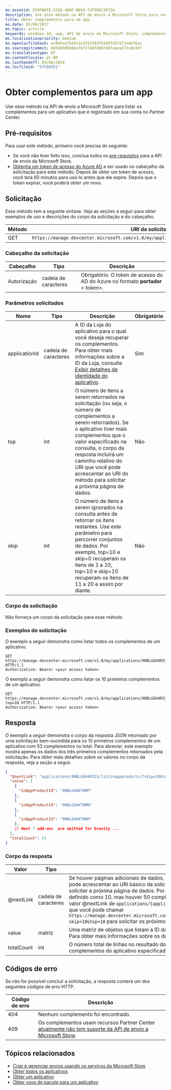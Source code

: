 ```yaml
---
ms.assetid: E59FB6FE-5318-46DF-B050-73F599C3972A
description: Use esse método na API de envio a Microsoft Store para recuperar informações sobre as compras no aplicativo para um aplicativo que está registrado para o Partner Center.
title: Obter complementos para um app
ms.date: 02/08/2017
ms.topic: article
keywords: windows 10, uwp, API de envio da Microsoft Store, complementos, produtos no aplicativo, IAPs
ms.localizationpriority: medium
ms.openlocfilehash: ec065eef5d411e35515837b169fd57d71e4ef6ac
ms.sourcegitcommit: b034650b684a767274d5d88746faeea373c8e34f
ms.translationtype: HT
ms.contentlocale: pt-BR
ms.lasthandoff: 03/06/2019
ms.locfileid: "57594551"
---
```

# <a name="get-add-ons-for-an-app"></a>Obter complementos para um app

Use esse método na API de envio a Microsoft Store para listar os complementos para um aplicativo que é registrado em sua conta no Partner Center.

## <a name="prerequisites"></a>Pré-requisitos

Para usar este método, primeiro você precisa do seguinte:

* Se você não tiver feito isso, conclua todos os [pré-requisitos](create-and-manage-submissions-using-windows-store-services.md#prerequisites) para a API de envio da Microsoft Store.
* [Obtenha um token de acesso do Azure AD](create-and-manage-submissions-using-windows-store-services.md#obtain-an-azure-ad-access-token) a ser usado no cabeçalho da solicitação para este método. Depois de obter um token de acesso, você terá 60 minutos para usá-lo antes que ele expire. Depois que o token expirar, você poderá obter um novo.

## <a name="request"></a>Solicitação

Esse método tem a seguinte sintaxe. Veja as seções a seguir para obter exemplos de uso e descrições do corpo da solicitação e do cabeçalho.

| Método | URI da solicitação                                                      |
|--------|------------------------------------------------------------------|
| GET    | ```https://manage.devcenter.microsoft.com/v1.0/my/applications/{applicationId}/listinappproducts``` |


### <a name="request-header"></a>Cabeçalho da solicitação

| Cabeçalho        | Tipo   | Descrição                                                                 |
|---------------|--------|-----------------------------------------------------------------------------|
| Autorização | cadeia de caracteres | Obrigatório. O token de acesso do AD do Azure no formato **portador** &lt; *token*&gt;. |


### <a name="request-parameters"></a>Parâmetros solicitados


|  Nome  |  Tipo  |  Descrição  |  Obrigatório  |
|------|------|------|------|
|  applicationId  |  cadeia de caracteres  |  A ID da Loja do aplicativo para o qual você deseja recuperar os complementos. Para obter mais informações sobre a ID da Loja, consulte [Exibir detalhes de identidade do aplicativo](https://msdn.microsoft.com/windows/uwp/publish/view-app-identity-details).  |  Sim  |
|  top  |  int  |  O número de itens a serem retornados na solicitação (ou seja, o número de complementos a serem retornados). Se o aplicativo tiver mais complementos que o valor especificado na consulta, o corpo da resposta incluirá um caminho relativo do URI que você pode acrescentar ao URI do método para solicitar a próxima página de dados.  |  Não  |
|  skip |  int  | O número de itens a serem ignorados na consulta antes de retornar os itens restantes. Use este parâmetro para percorrer conjuntos de dados. Por exemplo, top=10 e skip=0 recuperam os itens de 1 a 10, top=10 e skip=10 recuperam os itens de 11 a 20 e assim por diante.   |  Não  |


### <a name="request-body"></a>Corpo da solicitação

Não forneça um corpo da solicitação para esse método.

### <a name="request-examples"></a>Exemplos de solicitação

O exemplo a seguir demonstra como listar todos os complementos de um aplicativo.

```
GET https://manage.devcenter.microsoft.com/v1.0/my/applications/9NBLGGH4R315/listinappproducts HTTP/1.1
Authorization: Bearer <your access token>
```

O exemplo a seguir demonstra como listar os 10 primeiros complementos de um aplicativo.

```
GET https://manage.devcenter.microsoft.com/v1.0/my/applications/9NBLGGH4R315/listinappproducts?top=10 HTTP/1.1
Authorization: Bearer <your access token>
```

## <a name="response"></a>Resposta

O exemplo a seguir demonstra o corpo da resposta JSON retornado por uma solicitação bem-sucedida para os 10 primeiros complementos de um aplicativo com 53 complementos no total. Para abreviar, este exemplo mostra apenas os dados dos três primeiros complementos retornados pela solicitação. Para obter mais detalhes sobre os valores no corpo da resposta, veja a seção a seguir.

```json
{
  "@nextLink": "applications/9NBLGGH4R315/listinappproducts/?skip=10&top=10",
  "value": [
    {
      "inAppProductId": "9NBLGGH4TNMP"
    },
    {
      "inAppProductId": "9NBLGGH4TNMN"
    },
    {
      "inAppProductId": "9NBLGGH4TNNR"
    },
    // Next 7 add-ons  are omitted for brevity ...
  ],
  "totalCount": 53
}
```

### <a name="response-body"></a>Corpo da resposta

| Valor      | Tipo   | Descrição                                                                                                                                                                                                                                                                         |
|------------|--------|----------------------------------------------------------------------------------------------------------------------------------------------------------------------------------------------------------------------------------------------------------------------------------------|
| @nextLink  | cadeia de caracteres | Se houver páginas adicionais de dados, essa cadeia de caracteres terá um caminho relativo que você pode acrescentar ao URI básico da solicitação ```https://manage.devcenter.microsoft.com/v1.0/my/``` para solicitar a próxima página de dados. Por exemplo, se o parâmetro *top* do corpo da solicitação inicial for definido como 10, mas houver 50 complementos para o aplicativo, o corpo da resposta incluirá um valor @nextLink de ```applications/{applicationid}/listinappproducts/?skip=10&top=10```, o que indica que você pode chamar ```https://manage.devcenter.microsoft.com/v1.0/my/applications/{applicationid}/listinappproducts/?skip=10&top=10``` para solicitar os próximos 10 complementos. |
| value      | matriz  | Uma matriz de objetos que listam a ID da Loja de cada complemento para o aplicativo especificado. Para obter mais informações sobre os dados em cada objeto, consulte [recurso do complemento](get-app-data.md#add-on-object).                                                                                                                           |
| totalCount | int    | O número total de linhas no resultado dos dados da consulta (ou seja, o número total de complementos do aplicativo especificado).    |


## <a name="error-codes"></a>Códigos de erro

Se não for possível concluir a solicitação, a resposta conterá um dos seguintes códigos de erro HTTP.

| Código de erro |  Descrição   |
|--------|------------------|
| 404  | Nenhum complemento foi encontrado. |
| 409  | Os complementos usam recursos Partner Center [atualmente não tem suporte da API de envio a Microsoft Store](create-and-manage-submissions-using-windows-store-services.md#not_supported).  |


## <a name="related-topics"></a>Tópicos relacionados

* [Criar e gerenciar envios usando os serviços da Microsoft Store](create-and-manage-submissions-using-windows-store-services.md)
* [Obter todos os aplicativos](get-all-apps.md)
* [Obter um aplicativo](get-an-app.md)
* [Obter voos de pacote para um aplicativo](get-flights-for-an-app.md)
